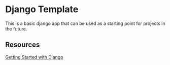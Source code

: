 # Django Template

This is a basic django app that can be used as a starting point for projects in the future.

## Resources
[Getting Started with Django](https://www.djangoproject.com/start/)
